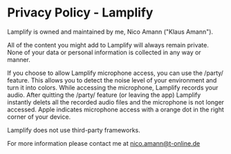 # Privacy Policy - Lamplify
Lamplify is owned and maintained by me, Nico Amann ("Klaus Amann"). 

All of the content you might add to Lamplify will always remain private. None of your data or personal information is collected in any way or manner.

If you choose to allow Lamplify microphone access, you can use the /party/ feature. This allows you to detect the noise level of your environment and turn it into colors. While accessing the microphone, Lamplify records your audio. After quitting the /party/ feature (or leaving the app) Lamplify instantly delets all the recorded audio files and the microphone is not longer accessed. Apple indicates microphone access with a orange dot in the right corner of your device.

Lamplify does not use third-party frameworks.

For more information please contact me at
nico.amann@t-online.de
